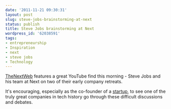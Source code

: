 ```yaml
---
date: '2011-11-21 09:30:31'
layout: post
slug: steve-jobs-brainstorming-at-next
status: publish
title: Steve Jobs brainstorming at Next
wordpress_id: '62038591'
tags:
- entrepreneurship
- Inspiration
- next
- steve jobs
- Technology
---
```


[TheNextWeb](http://thenextweb.com/shareables/2011/11/20/watch-steve-jobs-brainstorm-with-the-next-team-in-this-fascinating-video/) features a great YouTube find this morning - Steve Jobs and his team at Next on two of their early company retreats.

It's encouraging, especially as the co-founder of a [startup](http://mystaffroom.net), to see one of the truly great companies in tech history go through these difficult discussions and debates.


